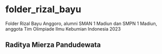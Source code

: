 # folder_rizal_bayu
Folder Rizal Bayu Anggoro, alumni SMAN 1 Madiun dan SMPN 1 Madiun, anggota Tim Olimpiade Ilmu Kebumian Indonesia 2023

Raditya Mierza Pandudewata
-----
